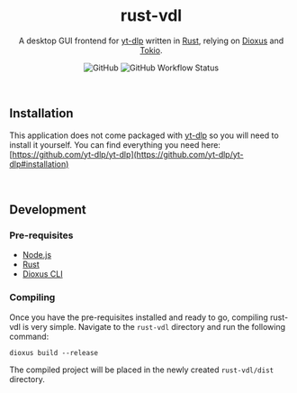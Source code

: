 <h1 align="center">rust-vdl</h1>

<p align="center">
A desktop GUI frontend for <a href="https://github.com/yt-dlp/yt-dlp">yt-dlp</a> written
in <a href="https://www.rust-lang.org/">Rust</a>, relying on <a href="https://dioxuslabs.com/">Dioxus</a>
and <a href="https://tokio.rs/">Tokio</a>.
</p>

<div align="center" width="100%">
	<img alt="GitHub" src="https://img.shields.io/github/license/nemesisx00/rust-vdl" />
	<img alt="GitHub Workflow Status" src="https://img.shields.io/github/actions/workflow/status/nemesisx00/rust-vdl/build.yml" />
</div>

&nbsp;

## Installation

This application does not come packaged with [yt-dlp](https://github.com/yt-dlp/yt-dlp) so you will need to install it yourself. You can find everything you need here: [https://github.com/yt-dlp/yt-dlp](https://github.com/yt-dlp/yt-dlp#installation)

&nbsp;

## Development

### Pre-requisites

- [Node.js](https://nodejs.org/)
- [Rust](https://www.rust-lang.org/)
- [Dioxus CLI](https://github.com/DioxusLabs/cli)

### Compiling

Once you have the pre-requisites installed and ready to go, compiling rust-vdl is very simple. Navigate to the `rust-vdl` directory and run the following command:

```
dioxus build --release
```

The compiled project will be placed in the newly created `rust-vdl/dist` directory.
